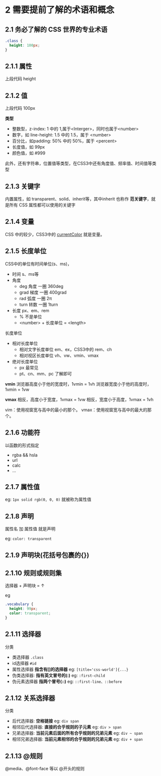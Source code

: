 # 2 需要提前了解的术语和概念

## 2.1 务必了解的 CSS 世界的专业术语

```css
.class {
  height: 100px;
}
```

## 2.1.1 属性

上段代码 height

## 2.1.2 值

上段代码 100px

**类型**
- 整数型，z-index: 1 中的 1,属于\<Interger>，同时也属于\<number>
- 数字，如 line-height: 1.5 中的 1.5，属于 \<number>
- 百分比，如padding: 50% 中的 50%，属于 \<percent>
- 长度值，如 99px
- 颜色值，如 #999

此外，还有字符串，位置值等类型，在CSS3中还有角度值、频率值、时间值等类型

## 2.1.3 关键字

内置属性，如 transparent、solid、inherit等，其中inherit 也称作 **范关键字**，就是所有 CSS 属性都可以使用的关键字

## 2.1.4 变量

CSS 中的较少，CSS3中的 [currentColor](http://www.zhangxinxu.com/wordpress/?p=4385) 就是变量。

## 2.1.5 长度单位
CSS中的单位有时间单位(s、ms)，
- 时间 s、ms等
- 角度
  - deg  角度 一圈 360deg
  - grad 梯度 一圈 400grad
  - rad  弧度 一圈 2π
  - turn 转数 一圈 1turn
- 长度 px、em、rem
  - % 不是单位
  - \<number> + 长度单位 = \<length>

长度单位
- 相对长度单位
  - 相对文字长度单位 em、ex，CSS3中的 rem、ch
  - 相对视区长度单位 vh、vw、vmin、vmax
- 绝对长度单位
  - px 最常见
  - pt、cn、mm、pc 了解即可

**vmin**
浏览器高度小于他的宽度时，1vmin = 1vh
浏览器宽度小于他的高度时，1vmin = 1vw

**vmax**
相反，高度小于宽度，1vmax = 1vw
相反，宽度小于高度，1vmax = 1vh

vim：使用视窗宽与高中的最小的那个。 vmax：使用视窗宽与高中的最大的那个。

## 2.1.6 功能符

以函数的形式指定
- rgba && hsla
- url
- calc
- ...

## 2.1.7 属性值

eg: ```1px solid rgb(0, 0, 0)``` 就被称为属性值

## 2.1.8 声明

属性名 加 属性值 就是声明

eg: ```color: transparent```

## 2.1.9 声明块(花括号包裹的{})

## 2.1.10 规则或规则集

选择器 + 声明块 = ↑

eg

```css
.vocabulary {
  height: 99px;
  color: transparent;
}
```

## 2.1.11 选择器

分类
- 类选择器 ```.class```
- id选择器 ```#id```
- 属性选择器 **指含有[]的选择器** eg: ```[title='css-world']{...}```
- 伪类选择器: **指有英文冒号的(:)** eg: ```:first-child```
- 伪元素选择器 **指两个冒号(::)** eg: ```::first-line、::before```

## 2.1.12 关系选择器

分类
- 后代选择器: **空格链接** eg: ```div span```
- 相邻后代选择器: **直接的合乎规则的子元素** eg: ```div > span```
- 兄弟选择器: **当前元素后面的所有合乎规则的兄弟元素** eg: ```div ~ span```
- 相邻兄弟选择器: **当前元素相邻的合乎规则的兄弟元素** eg: ```div + span```

## 2.1.13 @规则

@media、@font-face 等以 @开头的规则
